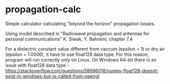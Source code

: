 # propagation-calc
Simple calculator calculating "beyond the horizon" propagation losses. 

Using model described in "Radiowave propagation and antennas for personal communications" K. Siwak, Y. Bahreini, chapter 7.4

For a dielectric constant value different from vaccum (epsilon = 1) or dry air (epsilon = 1.0006), it have to use float128 data type.
For this reason, program will run correctly only on Linux. On Windows 64-bit there is an issue with float128 data type - https://stackoverflow.com/questions/58686018/numpy-float128-doesnt-exist-in-windows-but-is-called-from-opengl
